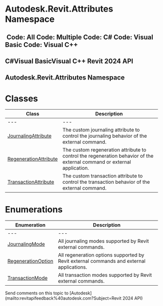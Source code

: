 # Autodesk.Revit.Attributes Namespace

﻿
 Code: All Code: Multiple Code: C# Code: Visual Basic Code: Visual C++   
---  
C#Visual BasicVisual C++
Revit 2024 API  
---  
Autodesk.Revit.Attributes Namespace  
---  
# Classes
| Class | Description |
| --- | --- |
| --- | --- | --- |
| [JournalingAttribute](15d27441-bc90-b07d-22a3-d6b3e07a1fef.md "JournalingAttribute Class") | The custom journaling attribute to control the journaling behavior of the external command. |
| [RegenerationAttribute](0145b116-6d5c-8a29-ae86-5a558e198575.md "RegenerationAttribute Class") | The custom regeneration attribute to control the regeneration behavior of the external command or external application. |
| [TransactionAttribute](fac3d5df-fa90-b901-70d2-c94615b28303.md "TransactionAttribute Class") | The custom transaction attribute to control the transaction behavior of the external command. |

# Enumerations
| Enumeration | Description |
| --- | --- |
| --- | --- | --- |
| [JournalingMode](fb11f6be-d1e2-728a-9c43-26ae89c8cc7c.md "JournalingMode Enumeration") | All journaling modes supported by Revit external commands. |
| [RegenerationOption](26239bbb-d639-d306-cc43-cc2ec975b822.md "RegenerationOption Enumeration") | All regeneration options supported by Revit external commands and external applications. |
| [TransactionMode](84254a1f-7bba-885a-ce65-e68fc238fddb.md "TransactionMode Enumeration") | All transaction modes supported by Revit external commands. |

Send comments on this topic to [Autodesk](mailto:revitapifeedback%40autodesk.com?Subject=Revit 2024 API)